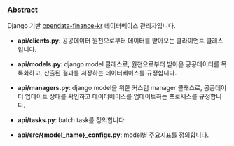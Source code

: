 ### Abstract

Django 기반 [opendata-finance-kr](https://github.com/ghkim9213/opendata-finance-kr) 데이터베이스 관리자입니다.

- **api/clients.py**: 공공데이터 원천으로부터 데이터를 받아오는 클라이언트 클래스입니다.

- **api/models.py**: django model 클래스로, 원천으로부터 받아온 공공데이터를 목록화하고, 산출된 결과를 저장하는 데이터베이스를 규정합니다.

- **api/managers.py**: django model을 위한 커스텀 manager 클래스로, 공공데이터 업데이트 상태를 확인하고 데이터베이스를 업데이트하는 프로세스를 규정합니다.

- **api/tasks.py**: batch task를 정의합니다.

- **api/src/{model_name}_configs.py**: model별 주요지표를 정의합니다.
